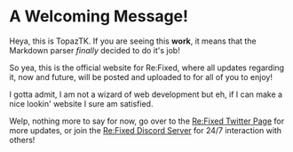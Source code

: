 # A Welcoming Message!

Heya, this is TopazTK. If you are seeing this **work**, it means that the Markdown parser *finally* decided to do it's job!

So yea, this is the official website for Re:Fixed, where all updates regarding it, now and future, will be posted and uploaded to for all of you to enjoy!

I gotta admit, I am not a wizard of web development but eh, if I can make a nice lookin' website I sure am satisfied.

Welp, nothing more to say for now, go over to the [Re:Fixed Twitter Page](https://twitter.com/KH_ReFixed) for more updates, or join the [Re:Fixed Discord Server](https://discord.gg/aGc7CyEJgv) for 24/7 interaction with others!